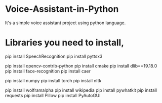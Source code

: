 # Voice-Assistant-in-Python
It's a simple voice assistant project using python language.

# Libraries you need to install,
pip install SpeechRecognition
pip install pyttsx3

pip install opencv-contrib-python
pip install cmake
pip install dlib==19.18.0
pip install face-recognition
pip install caer

pip install numpy
pip install torch
pip install nltk

pip install wolframalpha
pip install wikipedia
pip install pywhatkit
pip install requests
pip install Pillow
pip install PyAutoGUI
